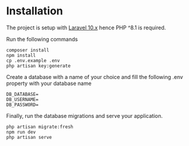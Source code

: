 # Installation
The project is setup with [Laravel 10.x](https://laravel.com/docs/10.x/installation) hence PHP ^8.1 is required.

Run the following commands

```
composer install
npm install
cp .env.example .env
php artisan key:generate
```

Create a database with a name of your choice and fill the following .env property with your database name

```
DB_DATABASE=
DB_USERNAME=
DB_PASSWORD=
```

Finally, run the database migrations and serve your application.

```
php artisan migrate:fresh
npm run dev
php artisan serve
```
